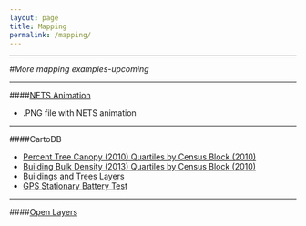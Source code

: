 ```yaml
---
layout: page
title: Mapping
permalink: /mapping/
---
```


<!--This is the base Jekyll theme. You can find out more info about customizing your Jekyll theme, as well as basic Jekyll usage documentation at [jekyllrb.com](http://jekyllrb.com/)

You can find the source code for the Jekyll new theme at: [github.com/jglovier/jekyll-new](https://github.com/jglovier/jekyll-new)

You can find the source code for Jekyll at [github.com/jekyll/jekyll](https://github.com/jekyll/jekyll)-->

---

#*More mapping examples-upcoming*

---

####[NETS Animation](http://nygeog.github.io/maps/nets_animation.html)
* .PNG file with NETS animation

---

####CartoDB

* [Percent Tree Canopy (2010) Quartiles by Census Block (2010)](http://nygeog.github.io/maps/treecanopy.html)
* [Building Bulk Density (2013) Quartiles by Census Block (2010)](http://nygeog.github.io/maps/buildingbulkdensity.html)
* [Buildings and Trees Layers](http://nygeog.github.io/maps/buildingstrees.html)
* [GPS Stationary Battery Test](http://nygeog.github.io/maps/gpsstationary.html)

---

####[Open Layers](http://nygeog.github.io/maps/openlayers.html)

